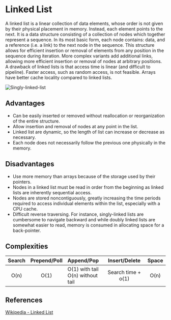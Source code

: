# Linked List

A linked list is a linear collection of data elements, whose order is not given by their physical 
placement in memory. Instead, each element points to the next. It is a data structure consisting of a collection of nodes 
which together represent a sequence. In its most basic form, each node contains: data, and a reference (i.e. a link) 
to the next node in the sequence. This structure allows for efficient insertion or removal of elements from any position in the
sequence during iteration. More complex variants add additional links, allowing more efficient insertion or removal of nodes
at arbitrary positions. A drawback of linked lists is that access time is linear (and difficult to pipeline). 
Faster access, such as random access, is not feasible. Arrays have better cache locality compared to linked lists.

![Singly-linked-list](https://camo.githubusercontent.com/37013b59008ed49a6701968da6b182eb6a9d24c8/68747470733a2f2f75706c6f61642e77696b696d656469612e6f72672f77696b6970656469612f636f6d6d6f6e732f362f36642f53696e676c792d6c696e6b65642d6c6973742e737667)

## Advantages
* Can be easily inserted or removed without reallocation or reorganization of the entire structure.
* Allow insertion and removal of nodes at any point in the list.
* Linked list are dynamic, so the length of list can increase or decrease as necessary.
* Each node does not necessarily follow the previous one physically in the memory.

## Disadvantages
* Use more memory than arrays because of the storage used by their pointers.
* Nodes in a linked list must be read in order from the beginning as linked lists are inherently sequential access.
* Nodes are stored noncontiguously, greatly increasing the time periods required to access individual elements within the list, especially with a CPU cache.
* Difficult reverse traversing. For instance, singly-linked lists are cumbersome to navigate backward and while doubly linked lists are somewhat easier to read, memory is consumed in allocating space for a back-pointer.

## Complexities
|Search|Prepend/Poll|Append/Pop|Insert/Delete|Space|
|:----:|:----------:|:---------|:-----------:|:---:|
|O(n)|O(1)|O(1) with tail<br>O(n) without tail|Search time + o(1)|O(n)|

## References
[Wikipedia - Linked List](https://en.wikipedia.org/wiki/Linked_list)
